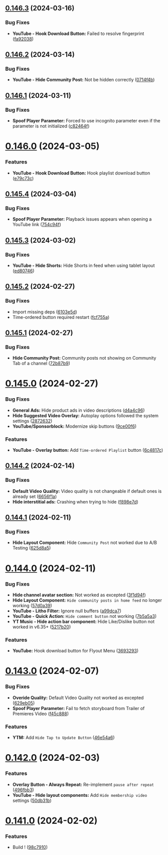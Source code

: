 ## [0.146.3](https://github.com/YT-Advanced/ReX-integrations/compare/v0.146.2...v0.146.3) (2024-03-16)


### Bug Fixes

* **YouTube - Hook Download Button:** Failed to resolve fingerprint ([fa92038](https://github.com/YT-Advanced/ReX-integrations/commit/fa9203825f54bcc02abff32f6db7fad7eeec46c6))

## [0.146.2](https://github.com/YT-Advanced/ReX-integrations/compare/v0.146.1...v0.146.2) (2024-03-14)


### Bug Fixes

* **YouTube - Hide Community Post:** Not be hidden correctly ([0714f4b](https://github.com/YT-Advanced/ReX-integrations/commit/0714f4b17574a25b79119e71b435d45bc9042e65))

## [0.146.1](https://github.com/YT-Advanced/ReX-integrations/compare/v0.146.0...v0.146.1) (2024-03-11)


### Bug Fixes

* **Spoof Player Parameter:** Forced to use incognito parameter even if the parameter is not initialized ([c82464f](https://github.com/YT-Advanced/ReX-integrations/commit/c82464f7a5dce88e9612b7bc36ddd409738f8b88))

# [0.146.0](https://github.com/YT-Advanced/ReX-integrations/compare/v0.145.4...v0.146.0) (2024-03-05)


### Features

* **YouTube - Hook Download Button:** Hook playlist download button ([e79c73c](https://github.com/YT-Advanced/ReX-integrations/commit/e79c73cbc756cacd8c7b831ce2911ea98c13c3c0))

## [0.145.4](https://github.com/YT-Advanced/ReX-integrations/compare/v0.145.3...v0.145.4) (2024-03-04)


### Bug Fixes

* **Spoof Player Parameter:** Playback issues appears when opening a YouTube link ([754c94f](https://github.com/YT-Advanced/ReX-integrations/commit/754c94faec6771684e1debfb3b0005af4ca93977))

## [0.145.3](https://github.com/YT-Advanced/ReX-integrations/compare/v0.145.2...v0.145.3) (2024-03-02)


### Bug Fixes

* **YouTube - Hide Shorts:** Hide Shorts in feed when using tablet layout ([ed80746](https://github.com/YT-Advanced/ReX-integrations/commit/ed8074684a9bcc195dd5cbb5956af9dc0526b461))

## [0.145.2](https://github.com/YT-Advanced/ReX-integrations/compare/v0.145.1...v0.145.2) (2024-02-27)


### Bug Fixes

* Import missing deps ([6103e5d](https://github.com/YT-Advanced/ReX-integrations/commit/6103e5d605beb67ef3650796047cbfc105591e89))
* Time-ordered button required restart ([fcf755a](https://github.com/YT-Advanced/ReX-integrations/commit/fcf755ad85c15da5986170dd6f92627917d16754))

## [0.145.1](https://github.com/YT-Advanced/ReX-integrations/compare/v0.145.0...v0.145.1) (2024-02-27)


### Bug Fixes

* **Hide Community Post:** Community posts not showing on Community Tab of a channel ([72b87b9](https://github.com/YT-Advanced/ReX-integrations/commit/72b87b92761afde409b527a20af01ec8d0551c58))

# [0.145.0](https://github.com/YT-Advanced/ReX-integrations/compare/v0.144.3...v0.145.0) (2024-02-27)


### Bug Fixes

* **General Ads:** Hide product ads in video descriptions ([d4a4c96](https://github.com/YT-Advanced/ReX-integrations/commit/d4a4c9687cec476bd0664cc5481c2c1f240698c0))
* **Hide Suggested Video Overlay:** Autoplay options followed the system settings ([2872632](https://github.com/YT-Advanced/ReX-integrations/commit/287263241ce6e935a6102d802030489a0452406e))
* **YouTube/Sponsorblock:** Modernize skip buttons ([9ce00f6](https://github.com/YT-Advanced/ReX-integrations/commit/9ce00f6d4599baad9008559d1238bea8e0610242))


### Features

* **YouTube - Overlay button:** Add `Time-ordered Playlist` button ([6c4817c](https://github.com/YT-Advanced/ReX-integrations/commit/6c4817cd24de1c03a1ba55ae175de0e1870b759a))

## [0.144.2](https://github.com/YT-Advanced/ReX-integrations/compare/v0.144.1...v0.144.2) (2024-02-14)


### Bug Fixes

* **Default Video Quality:** Video quality is not changeable if default ones is already set ([6656f1a](https://github.com/YT-Advanced/ReX-integrations/commit/6656f1a030dc0066a83954b5c1498eda478d679b))
* **Hide interstitial ads:** Crashing when trying to hide ([f898e7d](https://github.com/YT-Advanced/ReX-integrations/commit/f898e7de97f5de81e30ffce1eef42780fbbe98fe))

## [0.144.1](https://github.com/YT-Advanced/ReX-integrations/compare/v0.144.0...v0.144.1) (2024-02-11)


### Bug Fixes

* **Hide Layout Component:** Hide `Community Post` not worked due to A/B Testing ([625d8a5](https://github.com/YT-Advanced/ReX-integrations/commit/625d8a5b2a01f1803d9ddf461e93b9a9ac7df8bb))

# [0.144.0](https://github.com/YT-Advanced/ReX-integrations/compare/v0.143.0...v0.144.0) (2024-02-11)


### Bug Fixes

* **Hide channel avatar section:** Not worked as excepted ([3f1d94f](https://github.com/YT-Advanced/ReX-integrations/commit/3f1d94f8e9ad8d2e29e543d106f5c0e07388ca15))
* **Hide Layout Component:** `Hide community posts in home feed` no longer working ([57d0a39](https://github.com/YT-Advanced/ReX-integrations/commit/57d0a3903bc9b69a274cc680c1b71df57f551066))
* **YouTube - Litho Filter:** Ignore null buffers ([a99dca7](https://github.com/YT-Advanced/ReX-integrations/commit/a99dca7e95de7d12f4d7b37e6b82e2bf9f6eed30))
* **YouTube - Quick Action:** `Hide comment button` not working ([7b5a5a3](https://github.com/YT-Advanced/ReX-integrations/commit/7b5a5a3c11604d1645e6fdf7797b32472720a67f))
* **YT Music - Hide action bar component:** Hide Like/Dislike button not worked in v6.35+ ([5217b20](https://github.com/YT-Advanced/ReX-integrations/commit/5217b2087efd387263d3b08382398289dee1a46c))


### Features

* **YouTube:** Hook download button for Flyout Menu ([3693293](https://github.com/YT-Advanced/ReX-integrations/commit/3693293f65bbbba0798aedf823f7195e2a797f6b))

# [0.143.0](https://github.com/YT-Advanced/ReX-integrations/compare/v0.142.0...v0.143.0) (2024-02-07)


### Bug Fixes

* **Overide Quality:** Default Video Quality not worked as excepted ([629eb05](https://github.com/YT-Advanced/ReX-integrations/commit/629eb05099ae5c4a51fbab39a4bec3007c7722ac))
* **Spoof Player Parameter:** Fail to fetch storyboard from Trailer of Premieres Video ([f45c888](https://github.com/YT-Advanced/ReX-integrations/commit/f45c888851fc204136fca287af2753f554fce54d))


### Features

* **YTM:** Add `Hide Tap to Update Button` ([46e54a6](https://github.com/YT-Advanced/ReX-integrations/commit/46e54a6c964b4fc20866a147451be1c9e08fefc3))

# [0.142.0](https://github.com/YT-Advanced/ReX-integrations/compare/v0.141.0...v0.142.0) (2024-02-03)


### Features

* **Overlay Button - Always Repeat:** Re-implement `pause after repeat` ([496fbb3](https://github.com/YT-Advanced/ReX-integrations/commit/496fbb3a3cebfbc5dd57353b858f7e4532ed0a2f))
* **YouTube - Hide layout components:** Add `Hide membership video` settings ([50db31b](https://github.com/YT-Advanced/ReX-integrations/commit/50db31b7bb13b3f313aff1f468ccb21b20687a76))

# [0.141.0](https://github.com/YT-Advanced/ReX-integrations/compare/v0.140.1...v0.141.0) (2024-02-02)


### Features

* Build ! ([98c7910](https://github.com/YT-Advanced/ReX-integrations/commit/98c7910996a2cfe231e5a010e4b84d7e32317f34))
